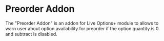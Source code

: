 # Preorder Addon

The "Preorder Addon" is an addon for Live Options+ module to allows to warn user about option availability for preorder if the option quantity is 0 and subtract is disabled.
